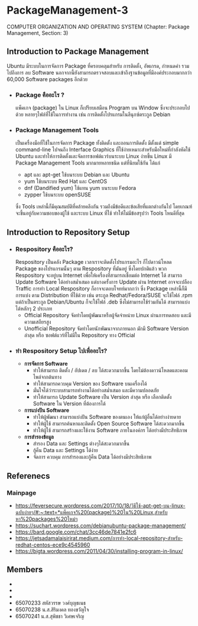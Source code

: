 # PackageManagement-3
COMPUTER ORGANIZATION AND OPERATING SYSTEM (Chapter: Package Management, Section: 3)

## Introduction to Package Management ##
  Ubuntu มีระบบในการจัดการ Package ที่ครอบคลุมสำหรับ การติดตั้ง, อัพเกรด, กำหนดค่า รวมไปถึงการ ลบ Software นอกจากนี้ยังสามารถตรวจสอบและเข้าถึงฐานข้อมูลที่มีองค์ประกอบมากกว่า 60,000 Software packages อีกด้วย 
  

- ### Package คืออะไร ? ###
  แพ็คเกจ (package) ใน Linux ก็เปรียบเสมือน Program บน Window ซึ่งจะประกอบไปด้วย หลายๆไฟล์ที่ใช้ในการทำงาน เช่น การติดตั้งโปรแกรมในลีนุกซ์ตระกูล Debian

- ### Package Management Tools ###

  เป็นเครื่องมือที่ใช้ในการจัดการ Package ทั้งติดตั้ง และถอนการติดตั้ง มีตั้งแต่ simple command-line ไปจนถึง Interface Graphics ที่ใช้ง่ายเหมาะสำหรับมือใหม่ที่กำลังหัดใช้ Ubuntu และทำให้การติดตั้งและจัดการซอฟต์แวร์บนระบบ Linux ง่ายขึ้น
  Linux มี Package Management Tools มากมายหลายชนิด แต่ที่นิยมใช้กัน ได้แก่
  - apt และ apt-get ใช้บนระบบ Debian และ Ubuntu
  - yum ใช้บนระบบ Red Hat และ CentOS
  - dnf (Dandified yum) ใช้แทน yum บนระบบ Fedora
  - zypper ใช้บนระบบ openSUSE

  ซึ่ง Tools เหล่านี้ก็มีคุณสมบัติที่คล้ายคลึงกัน รวมถึงมีข้อดีและข้อเสียที่แตกต่างกันไป โดยเกณฑ์จะขึ้นอยู่กับความชอบของผู้ใช้ และระบบ Linux ที่ใช้ ทำให้ไม่มีข้อสรุปว่า Tools ไหนดีที่สุด

## Introduction to Repository Setup ##
- ### Respository คืออะไร? ###
    Respository เป็นคลัง Package เวลาเราจะติดตั้งโปรแกรมอะไร ก็ไปดาวน์โหลด Package ของโปรแกรมนั้นๆ ตาม Respository ที่มันอยู่ ซึ่งโดยปกติแล้ว พวก Respository จะอยู่บน Internet เพื่อให้เครื่องที่สามารถเชื่อมต่อ Internet ได้ สามารถ Update Software ได้อย่างสม่ำเสมอ แต่บางครั้งการ Update ผ่าน Internet อาจจะเปลือง Traffic การทำ Local Respository ก็อาจจะตอบโจทย์มากกว่า ซึ่ง Package เหล่านี้ก็มีการแบ่ง ตาม Distribution ที่ใช้ด้วย เช่น ตระกูล Redhat/Fedora/SUSE จะใช้ไฟล์ .rpm แต่ถ้าเป็นตระกูล Debian/Ubuntu ก็จะใช้ไฟล์ .deb ซึ่งไม่สามารถใช้ร่วมกันได้ สามารถแบ่งได้หลักๆ 2 ประเภท
  - Official Repository
    จัดทำโดยผู้พัฒนาหรือผู้จัดจำหน่าย Linux ผ่านการทดสอบ และมีความเสถียรสูง
  - Unofficial Repository
    จัดทำโดยนักพัฒนาจากภายนอก มักมี Software Version ล่าสุด หรือ ซอฟต์แวร์ที่ไม่มีใน Repository ทาง Official
- ### ทำ Respository Setup ไปเพื่ออะไร? ###
  - **การจัดการ Software**
    - ทำให้สามารถ ติดตั้ง / อัปเดต / ลบ ได้สะดวกมากขึ้น โดยไม่ต้องดาวน์โหลดและคอมไพล์จากต้นทาง
    - ทำให้สามารถควบคุม Version ของ Software บนเครื่องได้
    - มั่นใจได้ว่าระบบสามารถทำงานได้อย่างสม่ำเสมอ และมีความปลอดภัย
    - ทำให้สามารถ Update Software เป็น Version ล่าสุด หรือ เลือกติดตั้ง Software ใน Version ที่ต้องการได้
  - **การแบ่งปัน Software**
    -  ทำให้ผู้พัฒนา สามารถแบ่งปัน Software ของตนเอง ให้แก่ผู้อื่นได้อย่างง่ายดาย
    -  ทำให้ผู้ใช้ สามารถค้นหาและติดตั้ง Open Source Software ได้สะดวกมากขึ้น
    -  ทำให้ผู้ใช้ สามารถสร้างและใช้งาน Software ภายในองค์กร ได้อย่างมีประสิทธิภาพ
  - **การสำรองข้อมูล**
    -  สำรอง Data และ Settings ต่างๆได้สะดวกมากขึ้น
    -  กู้คืน Data และ Settings ได้ง่าย
    -  จัดการ ควบคุม การสำรองและกู้คืน Data ได้อย่างมีประสิทธิภาพ
  

## Referenecs ##
### Mainpage ###
-  https://feversecure.wordpress.com/2017/10/18/วิธีใช้-apt-get-บน-linux-ฉบับง่ายๆ/#:~:text=*แพ็คเกจ%20(package)%20ใน%20Linux,สำหรับหา%20packages%20ใหม่ๆ
- https://suchart.wordpress.com/debianubuntu-package-management/
- https://bard.google.com/chat/3cc46de7841e2fc6
- https://jetsadamalaisirirat.medium.com/การทำ-local-repository-สำหรับ-redhat-centos-ece9c4545960
- https://bigta.wordpress.com/2011/04/30/installing-program-in-linux/ 

## Members ##
-
-
-
- 65070233 สหัสวรรษ วงศ์บุญธเนธ
- 65070238 น.ส.สิริมงคล ทองขวัญใจ
- 65070241 น.ส.สุพิชชา วิเศษเจริญ
